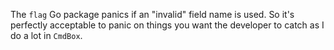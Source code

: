 The `flag` Go package panics if an "invalid" field name is used. So
it's perfectly acceptable to panic on things you want the developer to
catch as I do a lot in `CmdBox`.
